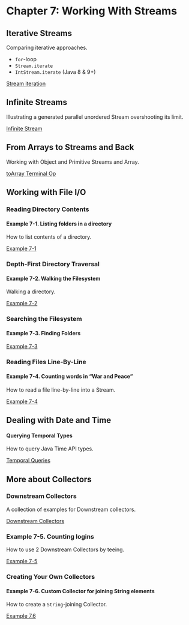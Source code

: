 # Chapter 7: Working With Streams

## Iterative Streams

Comparing iterative approaches.

* `for`-loop
* `Stream.iterate`
* `IntStream.iterate` (Java 8 &amp; 9+)

[Stream iteration](stream-iteration)


## Infinite Streams

Illustrating a generated parallel unordered Stream overshooting its limit.

[Infinite Stream](stream-infinite)


## From Arrays to Streams and Back

Working with Object and Primitive Streams and Array.

[toArray Terminal Op](stream-toarray)


## Working with File I/O

### Reading Directory Contents

#### Example 7-1. Listing folders in a directory

How to list contents of a directory.

[Example 7-1](example-7-1)

### Depth-First Directory Traversal

#### Example 7-2. Walking the Filesystem

Walking a directory.

[Example 7-2](example-7-2)

### Searching the Filesystem

#### Example 7-3. Finding Folders

[Example 7-3](example-7-3)

### Reading Files Line-By-Line

#### Example 7-4. Counting words in “War and Peace”

How to read a file line-by-line into a Stream.

[Example 7-4](example-7-4)


## Dealing with Date and Time

#### Querying Temporal Types

How to query Java Time API types.

[Temporal Queries](temporal-query)


## More about Collectors

### Downstream Collectors

A collection of examples for Downstream collectors.

[Downstream Collectors](downstream-collectors)

### Example 7-5. Counting logins

How to use 2 Downstream Collectors by teeing.

[Example 7-5](example-7-5)

### Creating Your Own Collectors

#### Example 7-6. Custom Collector for joining String elements

How to create a `String`-joining Collector.

[Example 7.6](example-7-6)
